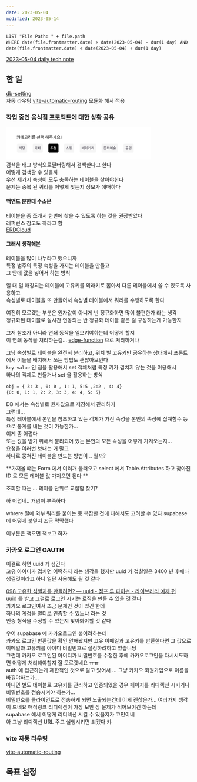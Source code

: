 ```yaml
---
date: 2023-05-04
modified: 2023-05-14
---
```


```dataview
LIST "File Path: " + file.path
WHERE date(file.frontmatter.date) > date(2023-05-04) - dur(1 day) AND date(file.frontmatter.date) < date(2023-05-04) + dur(1 day)
```

[2023-05-04 daily tech note](/topic/tech-review/T2023-05-04/T2023-05-04)

## 한 일

[db-setting](../../../project/traffic-test-base/db-setting/db-setting)  
자동 라우팅 [vite-automatic-routing](../../../work/vite/vite-automatic-routing) 모듈화 해서 적용

### 작업 중인 음식점 프로젝트에 대한 상황 공유

![](file/2023-05-04.png)  
검색을 태그 방식으로필터링해서 검색한다고 한다  
어떻게 검색할 수 있을까  
우선 세가지 속성이 모두 충족하는 테이블을 찾아야한다  
문제는 중복 된 쿼리를 어떻게 찾는지 정보가 애매하다

#### 백앤드 분한테 수소문

테이블을 좀 쪼개서 한번에 찾을 수 있도록 하는 것을 권장받았다  
레퍼런스 참고도 하라고 함  
[ERDCloud](https://www.erdcloud.com/)

#### 그래서 생각해본

테이블을 많이 나누라고 했으니까  
특정 범주의 특정 속성을 가지는 테이블을 만들고  
그 안에 값을 넣어서 하는 방식

일 대 일 매칭되는 테이블에 고유키를 외래키로 뽑아서 다른 테이블에서 쓸 수 있도록 사용하고  
속성별로 테이블을 또 만들어서 속성별 테이블에서 쿼리를 수행하도록 한다

여전히 모르겠는 부분은 원자값이 아니게 반 정규화하면 많이 불편한가 라는 생각  
정규화된 테이블로 실시간 연동되는 반 정규화 테이블 같은 걸 구성하는게 가능한지

그저 참조가 아니라 연쇄 동작을 일으켜야하는데 어떻게 할지  
이 연쇄 동작을 처리하는걸... [edge-function](../../../back/supabase/edge-function/edge-function) 으로 처리하거나

그냥 속성별로 테이블을 완전히 분리하고, 위치 별 고유키만 공유하는 상태에서 프론트에서 이들을 배치해서 쓰는 방법도 괜찮아보인다  
`key-value` 인 점을 활용해서 set 객체처럼 특정 키가 겹치지 않는 것을 이용해서  
하나의 객체로 만들거나 set 을 활용하는 방식

```
obj = { 3: 3 , 0: 0 , 1: 1, 5:5 ,2:2 , 4: 4}
{0: 0, 1: 1, 2: 2, 3: 3, 4: 4, 5: 5}
```

DB 에서는 속성별로 원자값으로 저장해서 관리하기  
그런데...  
특정 테이블에서 본인을 참조하고 있는 객체가 가진 속성을 본인의 속성에 집계함수 등으로 통계를 내는 것이 가능한가...  
이게 좀 어렵다  
또는 값을 받기 위해서 분리되어 있는 본인의 모든 속성을 어떻게 가져오는지...  
요청을 여러번 보내는 거 말고  
하나로 뭉쳐진 테이블을 만드는 방법이 .. 뭘까?

**가져올 떄는 Form 에서 여러개 불러오고 select 에서 Table.Attributes 하고 찾아진 ID 로 모든 테이블 값 가져오면 된다 **

조회할 때는 ... 테이블 단위로 교집합 찾기?

하 어렵네.. 개념이 부족하다

whrere 절에 외부 쿼리를 붙이는 등 복잡한 것에 대해서도 고려할 수 있다 supabase 에 어떻게 붙일지 조금 막막했다

이부분은 책오면 책보고 하자

### 카카오 로그인 OAUTH

이걸로 하면 uuid 가 생긴다  
고유 아이디가 겹치면 어떡하지 라는 생각을 했지만 uuid 가 겹칠일은 3400 년 후에나 생길것이라고 하니 일단 사용해도 될 것 같다

[098 고유한 식별자를 만들려면? ― uuid - 점프 투 파이썬 - 라이브러리 예제 편](https://wikidocs.net/131351)  
uuid 를 받고 그걸로 로그인 시키는 로직을 만들 수 있을 것 같다  
카카오 로그인여서 조금 문제인 것이 있긴 한데  
하나의 계정을 멀티로 인증할 수 있느냐 라는 것  
인증 형식을 수정할 수 있는지 찾아봐야할 것 같다

우어 supabase 에 카카오로그인 붙이려하는데  
카카오 로그인 반환값을 확인 안해봤지만 고유 이메일과 고유키를 반환한다면 그 값으로 이메일과 고유키를 아이디 비밀번호로 설정하려하고 있습니당  
그런데 카카오 로그인된 아이디가 비밀번호를 수정한 후에 카카오로그인을 다시시도하면 어떻게 처리해야할지 잘 모르겠네요 ㅠㅠ  
auth 에 접근하는게 제한적인 것으로 알고 있어서 ... 그냥 카카오 회원가입으로 이름을 바꿔야하는가...  
아니면 별도 테이블로 고유키를 관리하고 인증되었을 경우 페이지를 리디렉션 시키거나 비밀번호를 전송시켜야 하는가...  
비밀번호를 클라이언트로 전송하게 되면 노출되는건데 이게 괜찮은가... 여러가지 생각이 드네요 매직링크 리디렉션이 가장 보안 상 문제가 적어보이긴 하는데  
supabase 에서 어떻게 리디렉션 시킬 수 있을지가 고민이네  
아 그냥 리디렉션 URL 주고 실행시키면 되겠다 캬

### vite 자동 라우팅

[vite-automatic-routing](../../../work/vite/vite-automatic-routing)

## 목표 설정
